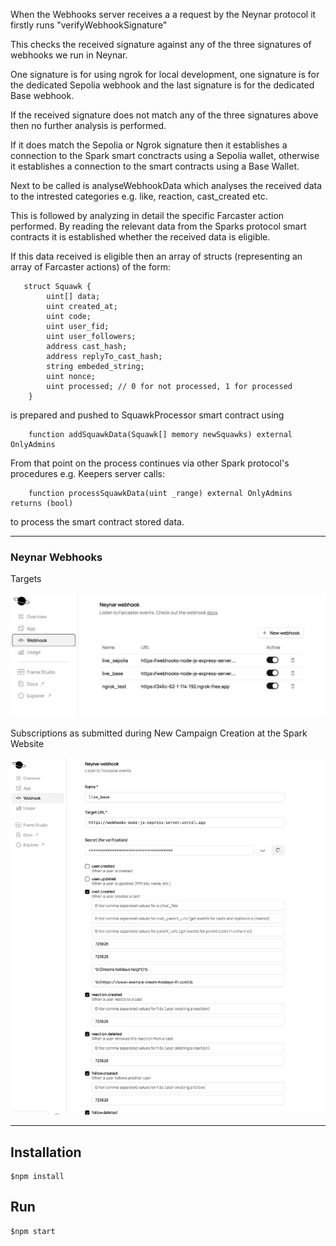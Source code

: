 When the Webhooks server receives a a request by the Neynar protocol it firstly runs "verifyWebhookSignature"

This checks the received signature against any of the three signatures of webhooks we run in Neynar.

One signature is for using ngrok for local development, one signature is for the dedicated Sepolia webhook and the last signature is for the dedicated Base webhook.

If the received signature does not match any of the three signatures above then no further analysis is performed.

If it does match the Sepolia or Ngrok signature then it establishes a connection to the Spark smart conctracts using a Sepolia wallet, otherwise it establishes a connection to the smart contracts using a Base Wallet.

Next to be called is analyseWebhookData which analyses the received data to the intrested categories e.g. like, reaction, cast_created etc.

This is followed by analyzing in detail the specific Farcaster action performed.
By reading the relevant data from the Sparks protocol smart contracts it is established whether the received data is eligible.

If this data received is eligible then an array of structs (representing an array of Farcaster actions) of the form:

```
   struct Squawk {
        uint[] data;
        uint created_at;
        uint code;
        uint user_fid;
        uint user_followers;
        address cast_hash;
        address replyTo_cast_hash;
        string embeded_string;
        uint nonce;
        uint processed; // 0 for not processed, 1 for processed
    }
```

is prepared and pushed to SquawkProcessor smart contract using

```
    function addSquawkData(Squawk[] memory newSquawks) external OnlyAdmins

```

From that point on the process continues via other Spark protocol's procedures
e.g. Keepers server calls:

```
    function processSquawkData(uint _range) external OnlyAdmins returns (bool)
```

to process the smart contract stored data.

---

### Neynar Webhooks

Targets

![alt text](image.png)

Subscriptions as submitted during New Campaign Creation at the Spark Website

![alt text](image-1.png)

---

## Installation

```
$npm install
```

## Run

```
$npm start
```
